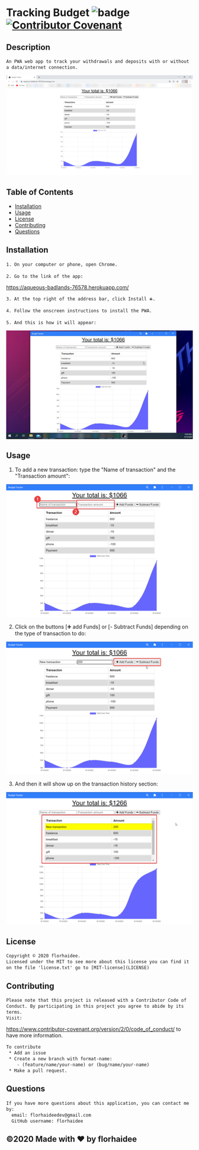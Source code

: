 # Tracking Budget ![badge](https://img.shields.io/badge/license-MIT-blue) [![Contributor Covenant](https://img.shields.io/badge/Contributor%20Covenant-v2.0%20adopted-ff69b4.svg)](code_of_conduct.md)


  ## Description 

    An PWA web app to track your withdrawals and deposits with or without a data/internet connection.

 ![web app](./public/images/tracking-budget.png)

  ## Table of Contents 
  * [Installation](#installation)
  * [Usage](#usage)
  * [License](#license)
  * [Contributing](#contributing)
  * [Questions](#questions)
  
  ## Installation

    1. On your computer or phone, open Chrome.

    2. Go to the link of the app:

https://aqueous-badlands-76578.herokuapp.com/

    3. At the top right of the address bar, click Install ➕.

    4. Follow the onscreen instructions to install the PWA.

    5. And this is how it will appear:

 ![app installed](./public/images/app.png)


  ## Usage

  1. To add a new transaction: type the "Name of transaction" and the "Transaction amount":

   ![step 1](./public/images/step1.png)

  2. Click on the buttons [➕ add Funds] or [- Subtract Funds] depending on the type of transaction to do:

   ![step 2](./public/images/step2.png)

  3. And then it will show up on the transaction history section:

   ![step 3](./public/images/step3.png)
  

  ## License

    Copyright © 2020 florhaidee. 
    Licensed under the MIT to see more about this license you can find it on the file 'license.txt' go to [MIT-license](LICENSE) 


  ## Contributing 

    Please note that this project is released with a Contributor Code of Conduct. By participating in this project you agree to abide by its terms.
    Visit:
https://www.contributor-covenant.org/version/2/0/code_of_conduct/ to have more information.

    To contribute 
     * Add an issue
     * Create a new branch with format-name: 
        - (feature/name/your-name) or (bug/name/your-name) 
     * Make a pull request.


  ## Questions

    If you have more questions about this application, you can contact me by:
      email: florhaideedev@gmail.com
      GitHub username: florhaidee


  ## ©️2020  Made with ❤️ by florhaidee
